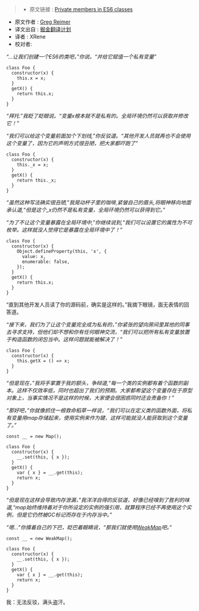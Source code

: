 >* 原文链接 : [Private members in ES6 classes](https://gist.github.com/greim/44e54c2f23eab955bb73b31426e96d6c)
* 原文作者 : [Greg Reimer](https://github.com/greim)
* 译文出自 : [掘金翻译计划](https://github.com/xitu/gold-miner)
* 译者 : XRene
* 校对者:


_“...让我们创建一个ES6的类吧，”你说。“并给它赋值一个私有变量”_

    class Foo {
      constructor(x) {
        this.x = x;
      }
      getX() {
        return this.x;
      }
    }

_“拜托.”我眨了眨眼说。“变量x根本就不是私有的。全局环境仍然可以获取并修改它！”_

_“我们可以给这个变量前面加个下划线,”你反驳道。“其他开发人员就再也不会使用这个变量了，因为它的声明方式很丑陋，把大家都吓跑了”_

    class Foo {
      constructor(x) {
        this._x = x;
      }
      getX() {
        return this._x;
      }
    }

_“虽然这种写法确实很丑陋,”我晃动杯子里的咖啡,紧皱自己的眉头,将眼神移向地面承认道,“但是这个_x仍然不是私有变量，全局环境仍然可以获得到它。”_

_“为了不让这个变量暴露在全局环境中,”你继续说到,“我们可以设置它的属性为不可枚举。这样就没人觉得它是暴露在全局环境中了！”_

    class Foo {
      constructor(x) {
        Object.defineProperty(this, 'x', {
          value: x,
          enumerable: false,
        });
      }
      getX() {
        return this.x;
      }
    }
“直到其他开发人员读了你的源码前，确实是这样的。”我摘下眼镜，面无表情的回答道。

_“接下来，我们为了让这个变量完全成为私有的，”你紧张的望向房间里其他的同事去寻求支持，但他们却不想和你有任何眼神交流，“我们可以把所有私有变量放置于构造函数的闭包当中。这样问题就能被解决了！”_

    class Foo {
      constructor(x) {
        this.getX = () => x;
      }
    }

_“但是现在，”我将手掌置于我的额头，争辩道,“每一个类的实例都有着个函数的副本。这样不仅效率低，同时也超出了我们的预期。大家都希望这个变量存在于原型对象上，当事实情况不是这样的时候，大家便会很困惑同时还会责备你！”_

_“那好吧，”你就像抓住一根救命稻草一样说，“我们可以在定义类的函数外面，将私有变量用map存储起来，使用实例来作为键，这样可能就没人能获取到这个变量了。”_

    const __ = new Map();

    class Foo {
      constructor(x) {
        __.set(this, { x });
      }
      getX() {
        var { x } = __.get(this);
        return x;
      }
    }

_“但是现在这样会导致内存泄漏，”我洋洋自得的反驳道，好像已经嗅到了胜利的味道,“map始终维持着对于你所设定的实例的强引用，就算程序已经不再使用这个实例，但是它仍然被GC标记而存在于内存当中。”_

_“嗯...”你摸着自己的下巴，眨巴着眼睛说，“那我们就使用[WeakMap](https://developer.mozilla.org/en-US/docs/Web/JavaScript/Reference/Global_Objects/WeakMap)吧。”_

    const __ = new WeakMap();

    class Foo {
      constructor(x) {
        __.set(this, { x });
      }
      getX() {
        var { x } = __.get(this);
        return x;
      }
    }

我：无法反驳，满头盗汗。

  
